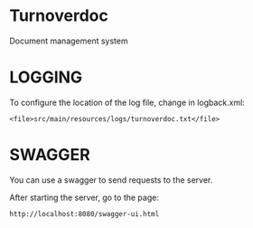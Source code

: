 # Turnoverdoc
Document management system


# LOGGING
To configure the location of the log file, change in logback.xml:
```
<file>src/main/resources/logs/turnoverdoc.txt</file>
```

# SWAGGER
You can use a swagger to send requests to the server.

After starting the server, go to the page:
```
http://localhost:8080/swagger-ui.html
````


